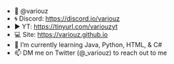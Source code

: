 - 🤠 @variouz
- 🌀 Discord: https://discord.io/variouz
- ▶️ YT: https://tinyurl.com/variouzyt
- 💻 Site: https://variouz.github.io
- 🌱 I’m currently learning Java, Python, HTML, & C#
- 📫 DM me on Twitter (@_variouz) to reach out to me
